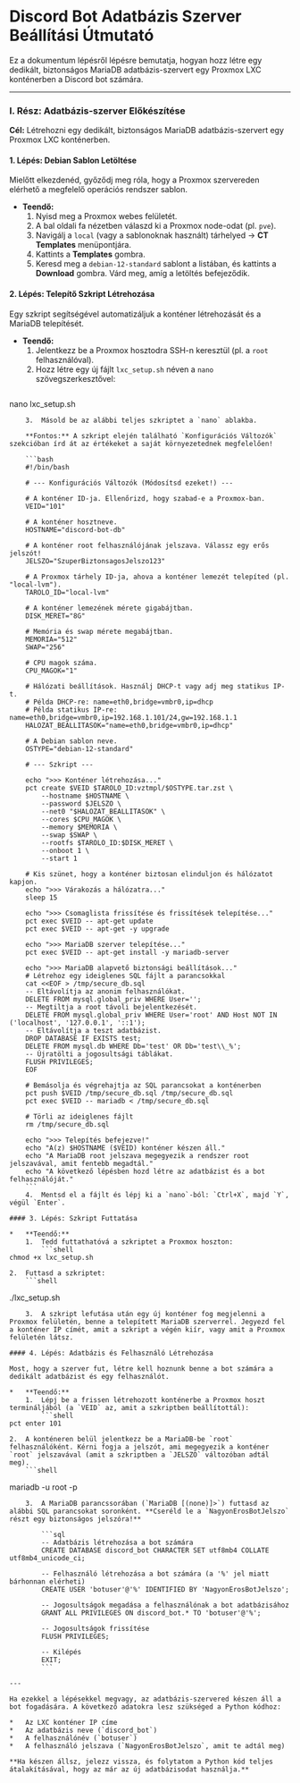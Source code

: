# Discord Bot Adatbázis Szerver Beállítási Útmutató

Ez a dokumentum lépésről lépésre bemutatja, hogyan hozz létre egy dedikált, biztonságos MariaDB adatbázis-szervert egy Proxmox LXC konténerben a Discord bot számára.

---

### I. Rész: Adatbázis-szerver Előkészítése

**Cél:** Létrehozni egy dedikált, biztonságos MariaDB adatbázis-szervert egy Proxmox LXC konténerben.

#### 1. Lépés: Debian Sablon Letöltése

Mielőtt elkezdenéd, győződj meg róla, hogy a Proxmox szervereden elérhető a megfelelő operációs rendszer sablon.

*   **Teendő:**
    1.  Nyisd meg a Proxmox webes felületét.
    2.  A bal oldali fa nézetben válaszd ki a Proxmox node-odat (pl. `pve`).
    3.  Navigálj a `local` (vagy a sablonoknak használt) tárhelyed -> **CT Templates** menüpontjára.
    4.  Kattints a **Templates** gombra.
    5.  Keresd meg a `debian-12-standard` sablont a listában, és kattints a **Download** gombra. Várd meg, amíg a letöltés befejeződik.

#### 2. Lépés: Telepítő Szkript Létrehozása

Egy szkript segítségével automatizáljuk a konténer létrehozását és a MariaDB telepítését.

*   **Teendő:**
    1.  Jelentkezz be a Proxmox hosztodra SSH-n keresztül (pl. a `root` felhasználóval).
    2.  Hozz létre egy új fájlt `lxc_setup.sh` néven a `nano` szövegszerkesztővel:
        ```shell
nano lxc_setup.sh
```
    3.  Másold be az alábbi teljes szkriptet a `nano` ablakba.

    **Fontos:** A szkript elején található `Konfigurációs Változók` szekcióban írd át az értékeket a saját környezetednek megfelelően!

    ```bash
    #!/bin/bash

    # --- Konfigurációs Változók (Módosítsd ezeket!) ---

    # A konténer ID-ja. Ellenőrizd, hogy szabad-e a Proxmox-ban.
    VEID="101"

    # A konténer hosztneve.
    HOSTNAME="discord-bot-db"

    # A konténer root felhasználójának jelszava. Válassz egy erős jelszót!
    JELSZO="SzuperBiztonsagosJelszo123"

    # A Proxmox tárhely ID-ja, ahova a konténer lemezét telepíted (pl. "local-lvm").
    TAROLO_ID="local-lvm"

    # A konténer lemezének mérete gigabájtban.
    DISK_MERET="8G"

    # Memória és swap mérete megabájtban.
    MEMORIA="512"
    SWAP="256"

    # CPU magok száma.
    CPU_MAGOK="1"

    # Hálózati beállítások. Használj DHCP-t vagy adj meg statikus IP-t.
    # Példa DHCP-re: name=eth0,bridge=vmbr0,ip=dhcp
    # Példa statikus IP-re: name=eth0,bridge=vmbr0,ip=192.168.1.101/24,gw=192.168.1.1
    HALOZAT_BEALLITASOK="name=eth0,bridge=vmbr0,ip=dhcp"

    # A Debian sablon neve.
    OSTYPE="debian-12-standard"

    # --- Szkript ---

    echo ">>> Konténer létrehozása..."
    pct create $VEID $TAROLO_ID:vztmpl/$OSTYPE.tar.zst \
        --hostname $HOSTNAME \
        --password $JELSZO \
        --net0 "$HALOZAT_BEALLITASOK" \
        --cores $CPU_MAGOK \
        --memory $MEMORIA \
        --swap $SWAP \
        --rootfs $TAROLO_ID:$DISK_MERET \
        --onboot 1 \
        --start 1

    # Kis szünet, hogy a konténer biztosan elinduljon és hálózatot kapjon.
    echo ">>> Várakozás a hálózatra..."
    sleep 15

    echo ">>> Csomaglista frissítése és frissítések telepítése..."
    pct exec $VEID -- apt-get update
    pct exec $VEID -- apt-get -y upgrade

    echo ">>> MariaDB szerver telepítése..."
    pct exec $VEID -- apt-get install -y mariadb-server

    echo ">>> MariaDB alapvető biztonsági beállítások..."
    # Létrehoz egy ideiglenes SQL fájlt a parancsokkal
    cat <<EOF > /tmp/secure_db.sql
    -- Eltávolítja az anonim felhasználókat.
    DELETE FROM mysql.global_priv WHERE User='';
    -- Megtiltja a root távoli bejelentkezését.
    DELETE FROM mysql.global_priv WHERE User='root' AND Host NOT IN ('localhost', '127.0.0.1', '::1');
    -- Eltávolítja a teszt adatbázist.
    DROP DATABASE IF EXISTS test;
    DELETE FROM mysql.db WHERE Db='test' OR Db='test\\_%';
    -- Újratölti a jogosultsági táblákat.
    FLUSH PRIVILEGES;
    EOF

    # Bemásolja és végrehajtja az SQL parancsokat a konténerben
    pct push $VEID /tmp/secure_db.sql /tmp/secure_db.sql
    pct exec $VEID -- mariadb < /tmp/secure_db.sql

    # Törli az ideiglenes fájlt
    rm /tmp/secure_db.sql

    echo ">>> Telepítés befejezve!"
    echo "A(z) $HOSTNAME ($VEID) konténer készen áll."
    echo "A MariaDB root jelszava megegyezik a rendszer root jelszavával, amit fentebb megadtál."
    echo "A következő lépésben hozd létre az adatbázist és a bot felhasználóját."
    ```
    4.  Mentsd el a fájlt és lépj ki a `nano`-ból: `Ctrl+X`, majd `Y`, végül `Enter`.

#### 3. Lépés: Szkript Futtatása

*   **Teendő:**
    1.  Tedd futtathatóvá a szkriptet a Proxmox hoszton:
        ```shell
chmod +x lxc_setup.sh
```
    2.  Futtasd a szkriptet:
        ```shell
./lxc_setup.sh
```
    3.  A szkript lefutása után egy új konténer fog megjelenni a Proxmox felületén, benne a telepített MariaDB szerverrel. Jegyezd fel a konténer IP címét, amit a szkript a végén kiír, vagy amit a Proxmox felületén látsz.

#### 4. Lépés: Adatbázis és Felhasználó Létrehozása

Most, hogy a szerver fut, létre kell hoznunk benne a bot számára a dedikált adatbázist és egy felhasználót.

*   **Teendő:**
    1.  Lépj be a frissen létrehozott konténerbe a Proxmox hoszt termináljából (a `VEID` az, amit a szkriptben beállítottál):
        ```shell
pct enter 101
```
    2.  A konténeren belül jelentkezz be a MariaDB-be `root` felhasználóként. Kérni fogja a jelszót, ami megegyezik a konténer `root` jelszavával (amit a szkriptben a `JELSZO` változóban adtál meg).
        ```shell
mariadb -u root -p
```
    3.  A MariaDB parancssorában (`MariaDB [(none)]>`) futtasd az alábbi SQL parancsokat soronként. **Cseréld le a `NagyonErosBotJelszo` részt egy biztonságos jelszóra!**

        ```sql
        -- Adatbázis létrehozása a bot számára
        CREATE DATABASE discord_bot CHARACTER SET utf8mb4 COLLATE utf8mb4_unicode_ci;

        -- Felhasználó létrehozása a bot számára (a '%' jel miatt bárhonnan elérheti)
        CREATE USER 'botuser'@'%' IDENTIFIED BY 'NagyonErosBotJelszo';

        -- Jogosultságok megadása a felhasználónak a bot adatbázisához
        GRANT ALL PRIVILEGES ON discord_bot.* TO 'botuser'@'%';

        -- Jogosultságok frissítése
        FLUSH PRIVILEGES;

        -- Kilépés
        EXIT;
        ```

---

Ha ezekkel a lépésekkel megvagy, az adatbázis-szervered készen áll a bot fogadására. A következő adatokra lesz szükséged a Python kódhoz:

*   Az LXC konténer IP címe
*   Az adatbázis neve (`discord_bot`)
*   A felhasználónév (`botuser`)
*   A felhasználó jelszava (`NagyonErosBotJelszo`, amit te adtál meg)

**Ha készen állsz, jelezz vissza, és folytatom a Python kód teljes átalakításával, hogy az már az új adatbázisodat használja.**

